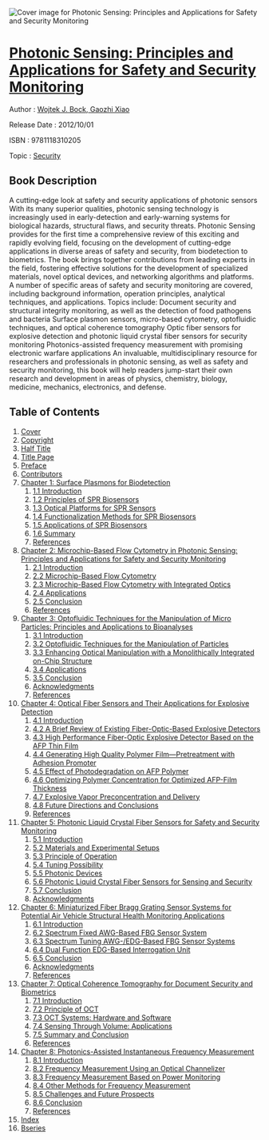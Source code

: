 ![Cover image for Photonic Sensing: Principles and Applications for Safety and Security Monitoring](https://imgdetail.ebookreading.net/cover/cover/security/EB9781118310205.jpg)

[Photonic Sensing: Principles and Applications for Safety and Security Monitoring](https://ebookreading.net/view/book/Photonic+Sensing%3A+Principles+and+Applications+for+Safety+and+Security+Monitoring-EB9781118310205_1.html "Photonic Sensing: Principles and Applications for Safety and Security Monitoring")
====================================================================================================================

Author : [Wojtek J. Bock](https://ebookreading.net/search/author/Wojtek+J.+Bock),[ Gaozhi  Xiao](https://ebookreading.net/search/author/+Gaozhi++Xiao)

Release Date : 2012/10/01

ISBN : 9781118310205

Topic : [Security](https://ebookreading.net/search/category/security)

Book Description
-----------------

A cutting-edge look at safety and security applications of photonic sensors
With its many superior qualities, photonic sensing technology is increasingly used in early-detection and early-warning systems for biological hazards, structural flaws, and security threats. Photonic Sensing provides for the first time a comprehensive review of this exciting and rapidly evolving field, focusing on the development of cutting-edge applications in diverse areas of safety and security, from biodetection to biometrics.
The book brings together contributions from leading experts in the field, fostering effective solutions for the development of specialized materials, novel optical devices, and networking algorithms and platforms. A number of specific areas of safety and security monitoring are covered, including background information, operation principles, analytical techniques, and applications. Topics include:
Document security and structural integrity monitoring, as well as the detection of food pathogens and bacteria
Surface plasmon sensors, micro-based cytometry, optofluidic techniques, and optical coherence tomography
Optic fiber sensors for explosive detection and photonic liquid crystal fiber sensors for security monitoring
Photonics-assisted frequency measurement with promising electronic warfare applications
An invaluable, multidisciplinary resource for researchers and professionals in photonic sensing, as well as safety and security monitoring, this book will help readers jump-start their own research and development in areas of physics, chemistry, biology, medicine, mechanics, electronics, and defense.
              
Table of Contents
-----------------

1. [Cover](https://ebookreading.net/view/book/Photonic+Sensing%3A+Principles+and+Applications+for+Safety+and+Security+Monitoring-EB9781118310205_0.html)
1. [Copyright](https://ebookreading.net/view/book/Photonic+Sensing%3A+Principles+and+Applications+for+Safety+and+Security+Monitoring-EB9781118310205_4.html)
1. [Half Title](https://ebookreading.net/view/book/Photonic+Sensing%3A+Principles+and+Applications+for+Safety+and+Security+Monitoring-EB9781118310205_0.html)
1. [Title Page](https://ebookreading.net/view/book/Photonic+Sensing%3A+Principles+and+Applications+for+Safety+and+Security+Monitoring-EB9781118310205_5.html)
1. [Preface](https://ebookreading.net/view/book/Photonic+Sensing%3A+Principles+and+Applications+for+Safety+and+Security+Monitoring-EB9781118310205_7.html)
1. [Contributors](https://ebookreading.net/view/book/Photonic+Sensing%3A+Principles+and+Applications+for+Safety+and+Security+Monitoring-EB9781118310205_0.html)
1. [Chapter 1: Surface Plasmons for Biodetection](https://ebookreading.net/view/book/Photonic+Sensing%3A+Principles+and+Applications+for+Safety+and+Security+Monitoring-EB9781118310205_9.html)
    1. [1.1 Introduction](https://ebookreading.net/view/book/Photonic+Sensing%3A+Principles+and+Applications+for+Safety+and+Security+Monitoring-EB9781118310205_9.html#c01_level1_1)
    1. [1.2 Principles of SPR Biosensors](https://ebookreading.net/view/book/Photonic+Sensing%3A+Principles+and+Applications+for+Safety+and+Security+Monitoring-EB9781118310205_9.html#c01_level1_2)
    1. [1.3 Optical Platforms for SPR Sensors](https://ebookreading.net/view/book/Photonic+Sensing%3A+Principles+and+Applications+for+Safety+and+Security+Monitoring-EB9781118310205_9.html#c01_level1_3)
    1. [1.4 Functionalization Methods for SPR Biosensors](https://ebookreading.net/view/book/Photonic+Sensing%3A+Principles+and+Applications+for+Safety+and+Security+Monitoring-EB9781118310205_9.html#c01_level1_4)
    1. [1.5 Applications of SPR Biosensors](https://ebookreading.net/view/book/Photonic+Sensing%3A+Principles+and+Applications+for+Safety+and+Security+Monitoring-EB9781118310205_9.html#c01_level1_5)
    1. [1.6 Summary](https://ebookreading.net/view/book/Photonic+Sensing%3A+Principles+and+Applications+for+Safety+and+Security+Monitoring-EB9781118310205_9.html#c01_level1_6)
    1. [References](https://ebookreading.net/view/book/Photonic+Sensing%3A+Principles+and+Applications+for+Safety+and+Security+Monitoring-EB9781118310205_9.html#c01_level1_7)
1. [Chapter 2: Microchip-Based Flow Cytometry in Photonic Sensing: Principles and Applications for Safety and Security Monitoring](https://ebookreading.net/view/book/Photonic+Sensing%3A+Principles+and+Applications+for+Safety+and+Security+Monitoring-EB9781118310205_0.html)
    1. [2.1 Introduction](https://ebookreading.net/view/book/Photonic+Sensing%3A+Principles+and+Applications+for+Safety+and+Security+Monitoring-EB9781118310205_0.html#c02_level1_1)
    1. [2.2 Microchip-Based Flow Cytometry](https://ebookreading.net/view/book/Photonic+Sensing%3A+Principles+and+Applications+for+Safety+and+Security+Monitoring-EB9781118310205_0.html#c02_level1_2)
    1. [2.3 Microchip-Based Flow Cytometry with Integrated Optics](https://ebookreading.net/view/book/Photonic+Sensing%3A+Principles+and+Applications+for+Safety+and+Security+Monitoring-EB9781118310205_0.html#c02_level1_3)
    1. [2.4 Applications](https://ebookreading.net/view/book/Photonic+Sensing%3A+Principles+and+Applications+for+Safety+and+Security+Monitoring-EB9781118310205_0.html#c02_level1_4)
    1. [2.5 Conclusion](https://ebookreading.net/view/book/Photonic+Sensing%3A+Principles+and+Applications+for+Safety+and+Security+Monitoring-EB9781118310205_0.html#c02_level1_5)
    1. [References](https://ebookreading.net/view/book/Photonic+Sensing%3A+Principles+and+Applications+for+Safety+and+Security+Monitoring-EB9781118310205_0.html#c02_level1_6)
1. [Chapter 3: Optofluidic Techniques for the Manipulation of Micro Particles: Principles and Applications to Bioanalyses](https://ebookreading.net/view/book/Photonic+Sensing%3A+Principles+and+Applications+for+Safety+and+Security+Monitoring-EB9781118310205_10.html)
    1. [3.1 Introduction](https://ebookreading.net/view/book/Photonic+Sensing%3A+Principles+and+Applications+for+Safety+and+Security+Monitoring-EB9781118310205_10.html#c03_level1_1)
    1. [3.2 Optofluidic Techniques for the Manipulation of Particles](https://ebookreading.net/view/book/Photonic+Sensing%3A+Principles+and+Applications+for+Safety+and+Security+Monitoring-EB9781118310205_10.html#c03_level1_2)
    1. [3.3 Enhancing Optical Manipulation with a Monolithically Integrated on-Chip Structure](https://ebookreading.net/view/book/Photonic+Sensing%3A+Principles+and+Applications+for+Safety+and+Security+Monitoring-EB9781118310205_10.html#c03_level1_3)
    1. [3.4 Applications](https://ebookreading.net/view/book/Photonic+Sensing%3A+Principles+and+Applications+for+Safety+and+Security+Monitoring-EB9781118310205_10.html#c03_level1_4)
    1. [3.5 Conclusion](https://ebookreading.net/view/book/Photonic+Sensing%3A+Principles+and+Applications+for+Safety+and+Security+Monitoring-EB9781118310205_10.html#c03_level1_5)
    1. [Acknowledgments](https://ebookreading.net/view/book/Photonic+Sensing%3A+Principles+and+Applications+for+Safety+and+Security+Monitoring-EB9781118310205_10.html#c03_level1_6)
    1. [References](https://ebookreading.net/view/book/Photonic+Sensing%3A+Principles+and+Applications+for+Safety+and+Security+Monitoring-EB9781118310205_10.html#c03_level1_7)
1. [Chapter 4: Optical Fiber Sensors and Their Applications for Explosive Detection](https://ebookreading.net/view/book/Photonic+Sensing%3A+Principles+and+Applications+for+Safety+and+Security+Monitoring-EB9781118310205_11.html)
    1. [4.1 Introduction](https://ebookreading.net/view/book/Photonic+Sensing%3A+Principles+and+Applications+for+Safety+and+Security+Monitoring-EB9781118310205_11.html#c04_level1_1)
    1. [4.2 A Brief Review of Existing Fiber-Optic-Based Explosive Detectors](https://ebookreading.net/view/book/Photonic+Sensing%3A+Principles+and+Applications+for+Safety+and+Security+Monitoring-EB9781118310205_11.html#c04_level1_2)
    1. [4.3 High Performance Fiber-Optic Explosive Detector Based on the AFP Thin Film](https://ebookreading.net/view/book/Photonic+Sensing%3A+Principles+and+Applications+for+Safety+and+Security+Monitoring-EB9781118310205_11.html#c04_level1_3)
    1. [4.4 Generating High Quality Polymer Film—Pretreatment with Adhesion Promoter](https://ebookreading.net/view/book/Photonic+Sensing%3A+Principles+and+Applications+for+Safety+and+Security+Monitoring-EB9781118310205_11.html#c04_level1_4)
    1. [4.5 Effect of Photodegradation on AFP Polymer](https://ebookreading.net/view/book/Photonic+Sensing%3A+Principles+and+Applications+for+Safety+and+Security+Monitoring-EB9781118310205_11.html#c04_level1_5)
    1. [4.6 Optimizing Polymer Concentration for Optimized AFP-Film Thickness](https://ebookreading.net/view/book/Photonic+Sensing%3A+Principles+and+Applications+for+Safety+and+Security+Monitoring-EB9781118310205_11.html#c04_level1_6)
    1. [4.7 Explosive Vapor Preconcentration and Delivery](https://ebookreading.net/view/book/Photonic+Sensing%3A+Principles+and+Applications+for+Safety+and+Security+Monitoring-EB9781118310205_11.html#c04_level1_7)
    1. [4.8 Future Directions and Conclusions](https://ebookreading.net/view/book/Photonic+Sensing%3A+Principles+and+Applications+for+Safety+and+Security+Monitoring-EB9781118310205_11.html#c04_level1_8)
    1. [References](https://ebookreading.net/view/book/Photonic+Sensing%3A+Principles+and+Applications+for+Safety+and+Security+Monitoring-EB9781118310205_11.html#c04_level1_9)
1. [Chapter 5: Photonic Liquid Crystal Fiber Sensors for Safety and Security Monitoring](https://ebookreading.net/view/book/Photonic+Sensing%3A+Principles+and+Applications+for+Safety+and+Security+Monitoring-EB9781118310205_12.html)
    1. [5.1 Introduction](https://ebookreading.net/view/book/Photonic+Sensing%3A+Principles+and+Applications+for+Safety+and+Security+Monitoring-EB9781118310205_12.html#c05_level1_1)
    1. [5.2 Materials and Experimental Setups](https://ebookreading.net/view/book/Photonic+Sensing%3A+Principles+and+Applications+for+Safety+and+Security+Monitoring-EB9781118310205_12.html#c05_level1_2)
    1. [5.3 Principle of Operation](https://ebookreading.net/view/book/Photonic+Sensing%3A+Principles+and+Applications+for+Safety+and+Security+Monitoring-EB9781118310205_12.html#c05_level1_3)
    1. [5.4 Tuning Possibility](https://ebookreading.net/view/book/Photonic+Sensing%3A+Principles+and+Applications+for+Safety+and+Security+Monitoring-EB9781118310205_12.html#c05_level1_4)
    1. [5.5 Photonic Devices](https://ebookreading.net/view/book/Photonic+Sensing%3A+Principles+and+Applications+for+Safety+and+Security+Monitoring-EB9781118310205_12.html#c05_level1_5)
    1. [5.6 Photonic Liquid Crystal Fiber Sensors for Sensing and Security](https://ebookreading.net/view/book/Photonic+Sensing%3A+Principles+and+Applications+for+Safety+and+Security+Monitoring-EB9781118310205_12.html#c05_level1_6)
    1. [5.7 Conclusion](https://ebookreading.net/view/book/Photonic+Sensing%3A+Principles+and+Applications+for+Safety+and+Security+Monitoring-EB9781118310205_12.html#c05_level1_7)
    1. [Acknowledgments](https://ebookreading.net/view/book/Photonic+Sensing%3A+Principles+and+Applications+for+Safety+and+Security+Monitoring-EB9781118310205_12.html#c05_level1_8)
1. [Chapter 6: Miniaturized Fiber Bragg Grating Sensor Systems for Potential Air Vehicle Structural Health Monitoring Applications](https://ebookreading.net/view/book/Photonic+Sensing%3A+Principles+and+Applications+for+Safety+and+Security+Monitoring-EB9781118310205_13.html)
    1. [6.1 Introduction](https://ebookreading.net/view/book/Photonic+Sensing%3A+Principles+and+Applications+for+Safety+and+Security+Monitoring-EB9781118310205_13.html#c06_level1_1)
    1. [6.2 Spectrum Fixed AWG-Based FBG Sensor System](https://ebookreading.net/view/book/Photonic+Sensing%3A+Principles+and+Applications+for+Safety+and+Security+Monitoring-EB9781118310205_13.html#c06_level1_2)
    1. [6.3 Spectrum Tuning AWG-/EDG-Based FBG Sensor Systems](https://ebookreading.net/view/book/Photonic+Sensing%3A+Principles+and+Applications+for+Safety+and+Security+Monitoring-EB9781118310205_13.html#c06_level1_3)
    1. [6.4 Dual Function EDG-Based Interrogation Unit](https://ebookreading.net/view/book/Photonic+Sensing%3A+Principles+and+Applications+for+Safety+and+Security+Monitoring-EB9781118310205_13.html#c06_level1_4)
    1. [6.5 Conclusion](https://ebookreading.net/view/book/Photonic+Sensing%3A+Principles+and+Applications+for+Safety+and+Security+Monitoring-EB9781118310205_13.html#c06_level1_5)
    1. [Acknowledgments](https://ebookreading.net/view/book/Photonic+Sensing%3A+Principles+and+Applications+for+Safety+and+Security+Monitoring-EB9781118310205_13.html#c06_level1_6)
    1. [References](https://ebookreading.net/view/book/Photonic+Sensing%3A+Principles+and+Applications+for+Safety+and+Security+Monitoring-EB9781118310205_13.html#c06_level1_7)
1. [Chapter 7: Optical Coherence Tomography for Document Security and Biometrics](https://ebookreading.net/view/book/Photonic+Sensing%3A+Principles+and+Applications+for+Safety+and+Security+Monitoring-EB9781118310205_15.html)
    1. [7.1 Introduction](https://ebookreading.net/view/book/Photonic+Sensing%3A+Principles+and+Applications+for+Safety+and+Security+Monitoring-EB9781118310205_15.html#c07_level1_1)
    1. [7.2 Principle of OCT](https://ebookreading.net/view/book/Photonic+Sensing%3A+Principles+and+Applications+for+Safety+and+Security+Monitoring-EB9781118310205_15.html#c07_level1_2)
    1. [7.3 OCT Systems: Hardware and Software](https://ebookreading.net/view/book/Photonic+Sensing%3A+Principles+and+Applications+for+Safety+and+Security+Monitoring-EB9781118310205_15.html#c07_level1_3)
    1. [7.4 Sensing Through Volume: Applications](https://ebookreading.net/view/book/Photonic+Sensing%3A+Principles+and+Applications+for+Safety+and+Security+Monitoring-EB9781118310205_15.html#c07_level1_4)
    1. [7.5 Summary and Conclusion](https://ebookreading.net/view/book/Photonic+Sensing%3A+Principles+and+Applications+for+Safety+and+Security+Monitoring-EB9781118310205_15.html#c07_level1_5)
    1. [References](https://ebookreading.net/view/book/Photonic+Sensing%3A+Principles+and+Applications+for+Safety+and+Security+Monitoring-EB9781118310205_15.html#c07_level1_6)
1. [Chapter 8: Photonics-Assisted Instantaneous Frequency Measurement](https://ebookreading.net/view/book/Photonic+Sensing%3A+Principles+and+Applications+for+Safety+and+Security+Monitoring-EB9781118310205_0.html)
    1. [8.1 Introduction](https://ebookreading.net/view/book/Photonic+Sensing%3A+Principles+and+Applications+for+Safety+and+Security+Monitoring-EB9781118310205_0.html#c08_level1_1)
    1. [8.2 Frequency Measurement Using an Optical Channelizer](https://ebookreading.net/view/book/Photonic+Sensing%3A+Principles+and+Applications+for+Safety+and+Security+Monitoring-EB9781118310205_0.html#c08_level1_2)
    1. [8.3 Frequency Measurement Based on Power Monitoring](https://ebookreading.net/view/book/Photonic+Sensing%3A+Principles+and+Applications+for+Safety+and+Security+Monitoring-EB9781118310205_0.html#c08_level1_3)
    1. [8.4 Other Methods for Frequency Measurement](https://ebookreading.net/view/book/Photonic+Sensing%3A+Principles+and+Applications+for+Safety+and+Security+Monitoring-EB9781118310205_0.html#c08_level1_4)
    1. [8.5 Challenges and Future Prospects](https://ebookreading.net/view/book/Photonic+Sensing%3A+Principles+and+Applications+for+Safety+and+Security+Monitoring-EB9781118310205_0.html#c08_level1_5)
    1. [8.6 Conclusion](https://ebookreading.net/view/book/Photonic+Sensing%3A+Principles+and+Applications+for+Safety+and+Security+Monitoring-EB9781118310205_0.html#c08_level1_6)
    1. [References](https://ebookreading.net/view/book/Photonic+Sensing%3A+Principles+and+Applications+for+Safety+and+Security+Monitoring-EB9781118310205_0.html#c08_level1_7)
1. [Index](https://ebookreading.net/view/book/Photonic+Sensing%3A+Principles+and+Applications+for+Safety+and+Security+Monitoring-EB9781118310205_16.html)
1. [Bseries](https://ebookreading.net/view/book/Photonic+Sensing%3A+Principles+and+Applications+for+Safety+and+Security+Monitoring-EB9781118310205_17.html)
